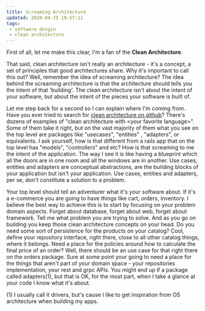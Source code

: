 ```yaml
---
title: Screaming Architecture
updated: 2020-04-25 19:57:11
tags:
 - software desgin
 - clean architecture
---
```



First of all, let me make this clear, I'm a fan of the **Clean Architecture**.

That said, clean architecture isn't really an architecture - it's a concept, a set of principles that good architectures share.
Why it's important to call this out? Well, remember the idea of screaming architecture? 
The idea behind the screaming architecture is that the architecture should tells you the intent of that 'building'. 
The clean architecture isn't about the intent of your software, but about the intent of the pieces your software is built of.

Let me step back for a second so I can explain where I'm coming from.
Have you ever tried to search for [clean architecture on github](https://github.com/search?q=clean+architecture)?
There's dozens of examples of "clean architecture with \<your favorite language\>". Some of them take it right, but on the vast majority of them what you see on the top level are packages like "usecases", "entities" , "adapters", or equivalents.
I ask yourself, how is that different from a rails app that on the top level has "models", "controllers" and etc? How is that screaming to me the intent of the application.
The way I see it is like having a blueprint which all the doors are in one room and all the windows are in another.
Use cases, entities and adapters are conceptual abstractions, are the building blocks of your application but isn't your application. Use cases, entities and adapters, per se, don't constitute a solution to a problem.

Your top level should tell an adventurer what it's your software about. If it's a e-commerce you are going to have things like cart, orders, inventory.
I believe the best way to achieve this is to start by focusing on your problem domain aspects. Forget about database, forget about web, forget about framework. Tell me what problem you are trying to solve.
And as you go on building you keep those clean architecture concepts on your head. Do you need some sort of persistence for the products on your catalog? Cool, define your repository interface, right there, close to all other catalog things, where it belongs. Need a place for the policies around how to calculate the final price of an order? Well, there should be an use case for that right there on the orders package.
Sure at some point your going to need a place for the things that aren't part of your domain space - your repositories implementation, your rest and grpc APIs. You might end up if a package called adapters(1), but that is OK, for the most part, when I take a glance at your code I know what it's about.
 
(1) I usually call it drivers, but's cause I like to get inspiration from OS architecture when building my apps.
